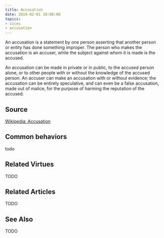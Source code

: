 ```yaml
---
title: Accusation
date: 2019-02-01 19:00:00
topics: 
- vices
- accusation
---
```

 
An accusation is a statement by one person asserting that another person or
entity has done something improper. The person who makes the accusation is an
accuser, while the subject against whom it is made is the accused. 

An accusation can be made in private or in public, to the accused person alone,
or to other people with or without the knowledge of the accused person. An
accuser can make an accusation with or without evidence; the accusation can be
entirely speculative, and can even be a false accusation, made out of malice,
for the purpose of harming the reputation of the accused.

## Source
[Wikipedia: Accusation](//en.wikipedia.org/wiki/Accusation)

## Common behaviors
todo

## Related Virtues
TODO

## Related Articles
TODO

## See Also
TODO

